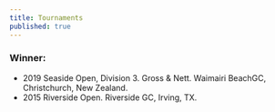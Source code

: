 ```yaml
---
title: Tournaments
published: true
---
```


### Winner:
- 2019 Seaside Open, Division 3. Gross & Nett. Waimairi BeachGC, Christchurch, New Zealand.
- 2015 Riverside Open. Riverside GC, Irving, TX.
